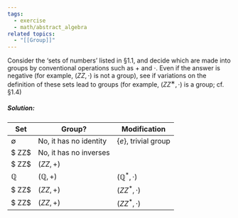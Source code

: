 ```yaml
---
tags:
  - exercise
  - math/abstract_algebra
related topics:
  - "[[Group]]"
---
```

Consider the ‘sets of numbers’ listed in §1.1, and decide which are made into groups by conventional operations such as $+$ and $\cdot$. Even if the answer is negative (for example, $( ZZ, \cdot)$ is not a group), see if variations on the definition of these sets lead to groups (for example, $( ZZ^∗ , \cdot)$ is a group; cf. §1.4)
##### Solution:

| Set | Group? | Modification |
| ------------ | ---------------------- | ----------------------- |
| $\emptyset$ | No, it has no identity | $\{e\}$, trivial group |
| $ ZZ$ | No, it has no inverses | |
| $ ZZ$ | $( ZZ,+)$ | |
| $\mathbb{Q}$ | $(\mathbb{Q},+)$ | $(\mathbb{Q}^*, \cdot)$ |
| $ ZZ$ | $( ZZ,+)$ | $( ZZ^*,\cdot)$ |
| $ ZZ$ | $( ZZ,+)$ | $( ZZ^*, \cdot)$ |
